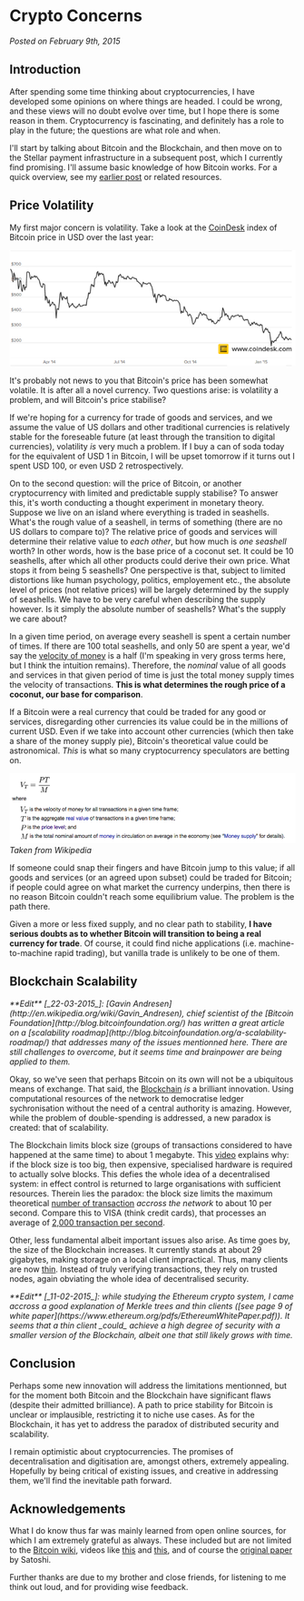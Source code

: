 

# Crypto Concerns

_Posted on February 9th, 2015_


## Introduction

After spending some time thinking about cryptocurrencies, I have developed
some opinions on where things are headed. I could be wrong, and these views will no doubt
evolve over time, but I hope there is some reason in them. Cryptocurrency is fascinating,
and definitely has a role to play in the future; the questions are what role and when.

I'll start by talking about Bitcoin and the Blockchain, and then move on to
the Stellar payment infrastructure in a subsequent post, which I currently find promising. I'll assume basic knowledge of how Bitcoin works. For a quick overview, see my [earlier post](/economics/2015-01-17-bitcoin.html) or related resources.

## Price Volatility

My first major concern is volatility. Take a look at the [CoinDesk](http://www.coindesk.com/price/) index of Bitcoin price in USD over the last year:

![price history](/images/cryptoconcerns/1.png)

It's probably not news to you that Bitcoin's price has been somewhat volatile. It is after
all a novel currency. Two questions arise: is volatility a problem, and will Bitcoin's price stabilise?

If we're hoping for a currency for trade of goods and services, and we assume the value of
US dollars and other traditional currencies is relatively stable for the foreseable future (at least through the transition to digital currencies), volatility _is_ very much a problem. If I buy a can of soda today for the equivalent of USD 1 in Bitcoin, I will be upset tomorrow if it turns out I spent USD 100, or even USD 2 retrospectively.

On to the second question: will the price of Bitcoin, or another cryptocurrency with limited and predictable supply stabilise? To answer this, it's worth conducting a thought
experiment in monetary theory. Suppose we live on an island where everything is traded in
seashells. What's the rough value of a seashell, in terms of something (there are no US dollars to compare to)? The relative price of goods and services will determine their relative value to _each other_, but how much is _one seashell_ worth? In other words, how is the base price of a coconut set. It could be 10 seashells, after which all other products could derive their own price. What stops it from being 5 seashells? One perspective is that, subject to limited distortions like human psychology, politics, employement etc., the absolute level of prices (not relative prices) will be largely determined by the supply of seashells. We have to be very careful when describing the supply however. Is it simply the absolute number of seashells? What's the supply we care about?

In a given time period, on average every seashell is spent a certain number of times. If there are 100 total seashells, and only 50 are spent a year, we'd say the
[velocity of money](http://en.wikipedia.org/wiki/Velocity_of_money) is a half (I'm speaking in very gross terms here, but I think the intuition remains). Therefore, the _nominal_ value of all goods and services in that given period of time is just the total
money supply times the velocity of transactions. **This is what determines the rough price of a coconut, our base for comparison**.

If a Bitcoin were a real currency that could be traded for any good or services, disregarding other currencies its value could be in the millions of current USD. Even if we take into account other currencies (which then take a share of the money supply pie), Bitcoin's theoretical value could be astronomical. _This_ is what so many cryptocurrency speculators are betting on.

![wiki money velocity](/images/cryptoconcerns/2.png)
_Taken from Wikipedia_

If someone could snap their fingers and have Bitcoin jump to this value; if all goods and services (or an agreed upon subset) could be traded for Bitcoin; if people could agree on what market the currency underpins, then there is no reason Bitcoin couldn't reach some equilibrium value. The problem is the path there.

Given a more or less fixed supply, and no clear path to stability, **I have serious doubts as to whether Bitcoin will transition to being a real currency for trade**. Of course, it could find niche applications (i.e. machine-to-machine rapid trading), but vanilla trade is unlikely to be one of them.

## Blockchain Scalability

<em>
**Edit** [_22-03-2015_]: [Gavin Andresen](http://en.wikipedia.org/wiki/Gavin_Andresen),
chief scientist of the [Bitcoin Foundation](http://blog.bitcoinfoundation.org/) has written a great article on a [scalability roadmap](http://blog.bitcoinfoundation.org/a-scalability-roadmap/) that addresses many of the issues mentionned here. There are still challenges to overcome, but it seems time and brainpower are being applied to them.
</em>

Okay, so we've seen that perhaps Bitcoin on its own will not be a ubiquitous means of exchange. That said, the [Blockchain](https://en.bitcoin.it/wiki/Block_chain) _is_ a brilliant innovation. Using computational resources of the network to democratise ledger sychronisation without the need of a central authority is amazing. However, while the problem of double-spending is addressed, a new paradox is created: that of scalability.

The Blockchain limits block size (groups of transactions considered to have happened at the same time) to about 1 megabyte. This [video](https://www.youtube.com/watch?v=cZp7UGgBR0I) explains why: if the block size is too big, then expensive, specialised hardware is required to actually solve blocks. This defies the whole idea of a decentralised system: in effect control is returned to large organisations with sufficient resources. Therein lies the paradox: the block size limits the maximum theoretical [number of transaction](https://en.bitcoin.it/wiki/Maximum_transaction_rate) _accross the network_ to about 10 per second. Compare this to VISA (think credit cards), that processes an average of [2,000 transaction per second](https://en.bitcoin.it/wiki/Scalability).

Other, less fundamental albeit important issues also arise. As time goes by, the size of the Blockchain increases. It currently stands at about 29 gigabytes, making storage on a local client impractical. Thus, many clients are now [thin](https://en.bitcoin.it/wiki/Thin_Client_Security). Instead of truly verifying transactions, they rely on trusted nodes, again obviating the whole idea of decentralised security.

<em>
**Edit** [_11-02-2015_]: while studying the Ethereum crypto system, I came accross
a good explanation of Merkle trees and thin clients ([see page 9 of white paper](https://www.ethereum.org/pdfs/EthereumWhitePaper.pdf)). It seems that a thin client _could_ achieve a high degree of security with a smaller version of the Blockchain, albeit one that still likely grows with time.
</em>

## Conclusion

Perhaps some new innovation will address the limitations mentionned, but for the moment both Bitcoin and the Blockchain have significant flaws (despite their admitted brilliance). A path to price stability for Bitcoin is unclear or implausible, restricting it to niche use cases. As for the Blockchain, it has yet to address the paradox of distributed security and scalability.

I remain optimistic about cryptocurrencies. The promises of decentralisation and digitisation are, amongst others, extremely appealing. Hopefully by being critical of existing issues, and creative in addressing them, we'll find the inevitable path forward.

## Acknowledgements

What I do know thus far was mainly learned from open online sources, for which I am extremely grateful as always. These included but are not limited to the [Bitcoin wiki](https://en.bitcoin.it), videos like [this](https://www.youtube.com/watch?v=l9jOJk30eQs) and [this](https://www.youtube.com/watch?v=cZp7UGgBR0I), and of course the [original paper](https://bitcoin.org/bitcoin.pdf) by Satoshi.

Further thanks are due to my brother and close friends, for listening to me think out loud, and for providing wise feedback.
